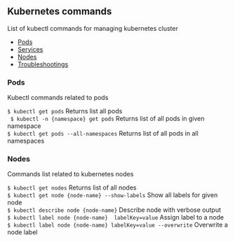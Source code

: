 ## Kubernetes commands

List of kubectl commands for managing kubernetes cluster

- [Pods](#pods)
- [Services](#services)
- [Nodes](#nodes)
- [Troubleshootings](#troubleshootings)

### Pods
Kubectl commands related to pods  

``$ kubectl get pods``   Returns list all pods  
`` $ kubectl -n {namespace} get pods``  Returns list of all pods in given namespace  
 `` $ kubectl get pods --all-namespaces ``  Returns list of all pods in all namespaces  
  
### Nodes
 
 Commands list related to kubernetes nodes  
 
 ``$ kubectl get nodes``  Returns list of all nodes  
 ``$ kubectl get node {node-name} --show-labels``  Show all labels for given node  
 ``$ kubectl describe node {node-name}``  Describe node with verbose output  
``$ kubectl label node {node-name}  labelKey=value``  Assign label to a node
``$ kubectl label node {node-name} labelKey=value --overwrite``   Overwrite a node label